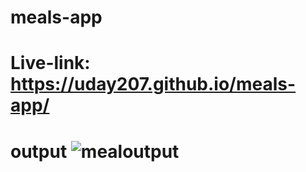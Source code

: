 # meals-app
# Live-link:  https://uday207.github.io/meals-app/
# output ![mealoutput](https://github.com/Uday207/meals-app/assets/57387357/def007d5-6283-4f7c-9d9f-f64b670ac772)
